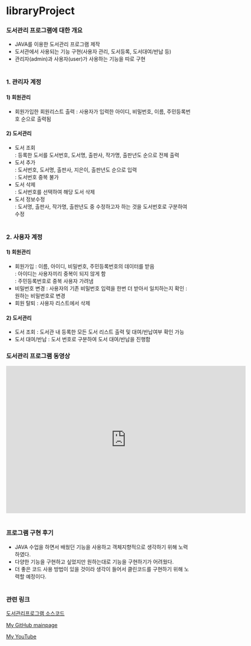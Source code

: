 # libraryProject <br>

### 도서관리 프로그램에 대한 개요
- JAVA를 이용한 도서관리 프로그램 제작 
- 도서관에서 사용되는 기능 구현(사용자 관리, 도서등록, 도서대여/반납 등)
- 관리자(admin)과 사용자(user)가 사용하는 기능을 따로 구현<br><br>

### 1. 관리자 계정
#### 1) 회원관리
- 회원가입한 회원리스트 출력 
 : 사용자가 입력한 아이디, 비밀번호, 이름, 주민등록번호 순으로 출력됨

#### 2) 도서관리
- 도서 조회<br>
 : 등록한 도서를 도서번호, 도서명, 출판사, 작가명, 출판년도 순으로 전체 출력<br>
- 도서 추가<br>
 : 도서번호, 도서명, 출판사, 지은이, 출판년도 순으로 입력<br>
 : 도서번호 중복 불가
- 도서 삭제<br>
 : 도서번호를 선택하여 해당 도서 삭제<br>
- 도서 정보수정<br>
 : 도서명, 출판사, 작가명, 출판년도 중 수정하고자 하는 것을 도서번호로 구분하여 수정<br><br>
 
### 2. 사용자 계정
#### 1) 회원관리
- 회원가입
  : 이름, 아이디, 비밀번호, 주민등록번호의 데이터를 받음<br>
  : 아이디는 사용자끼리 중복이 되지 않게 함<br>
  : 주민등록번호로 중복 사용자 가려냄<br>
- 비밀번호 변경
  : 사용자의 기존 비밀번호 입력을 한번 더 받아서 일치하는지 확인
  : 원하는 비밀번호로 변경
- 회원 탈퇴
  : 사용자 리스트에서 삭제

#### 2) 도서관리
- 도서 조회
 : 도서관 내 등록한 모든 도서 리스트 출력 및 대여/반납여부 확인 가능 
- 도서 대여/반납 
 : 도서 번호로 구분하여 도서 대여/반납을 진행함
 
### 도서관리 프로그램 동영상
<iframe width="650" height="400" src="https://www.youtube.com/embed/A23QIT4h96I" title="YouTube video player" frameborder="0" allow="accelerometer; autoplay; clipboard-write; encrypted-media; gyroscope; picture-in-picture" allowfullscreen></iframe><br><br>


### 프로그램 구현 후기
- JAVA 수업을 하면서 배웠던 기능을 사용하고 객체지향적으로 생각하기 위해 노력하였다. 
- 다양한 기능을 구현하고 싶었지만 원하는대로 기능을 구현하기가 어려웠다.
- 더 좋은 코드 사용 방법이 있을 것이라 생각이 들어서 클린코드를 구현하기 위해 노력할 예정이다. <br><br>


### 관련 링크
[도서관리프로그램 소스코드](https://park-yura.github.io/libraryProject/)<br>

[My GitHub mainpage](https://park-yura.github.io/)<br>

[My YouTube](https://www.youtube.com/channel/UCKONvJsn1CYFGlaQ75ryEdg/featured)
